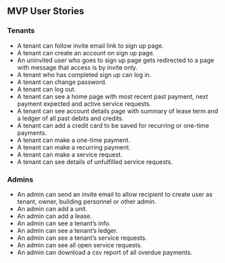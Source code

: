 ## MVP User Stories

### Tenants
- A tenant can follow invite email link to sign up page.
- A tenant can create an account on sign up page.
- An uninvited user who goes to sign up page gets redirected to a page with message that access is by invite only.
- A tenant who has completed sign up can log in.
- A tenant can change password.
- A tenant can log out.
- A tenant can see a home page with most recent past payment, next payment expected and active service requests.
- A tenant can see account details page with summary of lease term and a ledger of all past debits and credits.
- A tenant can add a credit card to be saved for recurring or one-time payments.
- A tenant can make a one-time payment.
- A tenant can make a recurring payment.
- A tenant can make a service request.
- A tenant can see details of unfulfilled service requests.

### Admins
- An admin can send an invite email to allow recipient to create user as tenant, owner, building personnel or other admin.
- An admin can add a unit.
- An admin can add a lease.
- An admin can see a tenant’s info.
- An admin can see a tenant’s ledger.
- An admin can see a tenant’s service requests.
- An admin can see all open service requests.
- An admin can download a csv report of all overdue payments.